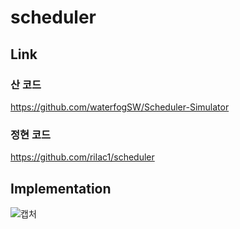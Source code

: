 # scheduler

## Link 

### 산 코드
https://github.com/waterfogSW/Scheduler-Simulator

### 정현 코드
https://github.com/rilac1/scheduler

## Implementation
![캡처](https://user-images.githubusercontent.com/28651727/115529826-315be200-a2ce-11eb-8590-66a2d9762059.PNG)

